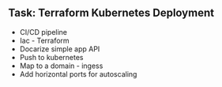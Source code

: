 ## Task: Terraform Kubernetes Deployment
* CI/CD pipeline
* Iac - Terraform
* Docarize simple app API
* Push to kubernetes
* Map to a domain - ingess
* Add horizontal ports for autoscaling

